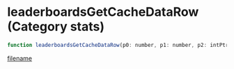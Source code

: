 # leaderboardsGetCacheDataRow (Category stats)

```js
function leaderboardsGetCacheDataRow(p0: number, p1: number, p2: intPtr): Array
```

[filename](leaderboardsGetCacheDataRow_m.md ':include')